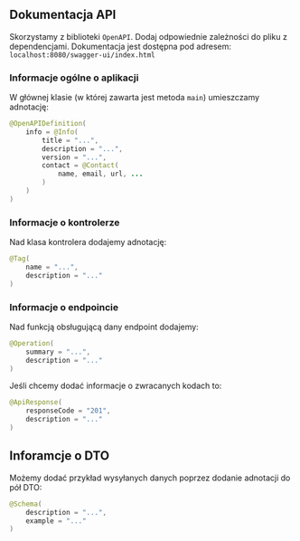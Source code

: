 ## Dokumentacja API

Skorzystamy z biblioteki `OpenAPI`. Dodaj odpowiednie zależności do pliku z dependencjami. Dokumentacja jest dostępna pod adresem: `localhost:8080/swagger-ui/index.html`

### Informacje ogólne o aplikacji 
W głównej klasie (w której zawarta jest metoda `main`) umieszczamy adnotację:
```java
@OpenAPIDefinition(
    info = @Info(
        title = "...",
        description = "...",
        version = "...",
        contact = @Contact(
            name, email, url, ...
        )
    )
)
```

### Informacje o kontrolerze 
Nad klasa kontrolera dodajemy adnotację:
```java
@Tag(
    name = "...",
    description = "..."
)
```

### Informacje o endpoincie 
Nad funkcją obsługującą dany endpoint dodajemy:
```java
@Operation(
    summary = "...",
    description = "..."
)
```

Jeśli chcemy dodać informacje o zwracanych kodach to:
```java
@ApiResponse(
    responseCode = "201",
    description = "..."
)
```

## Inforamcje o DTO 
Możemy dodać przykład wysyłanych danych poprzez dodanie adnotacji do pół DTO:
```java
@Schema(
    description = "...",
    example = "..."
)
```